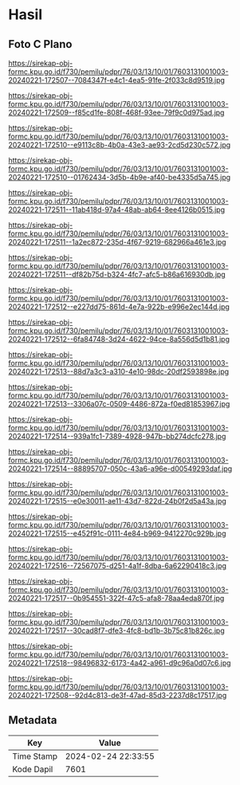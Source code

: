 # Hasil

## Foto C Plano

https://sirekap-obj-formc.kpu.go.id/f730/pemilu/pdpr/76/03/13/10/01/7603131001003-20240221-172507--7084347f-e4c1-4ea5-91fe-2f033c8d9519.jpg

https://sirekap-obj-formc.kpu.go.id/f730/pemilu/pdpr/76/03/13/10/01/7603131001003-20240221-172509--f85cd1fe-808f-468f-93ee-79f9c0d975ad.jpg

https://sirekap-obj-formc.kpu.go.id/f730/pemilu/pdpr/76/03/13/10/01/7603131001003-20240221-172510--e9113c8b-4b0a-43e3-ae93-2cd5d230c572.jpg

https://sirekap-obj-formc.kpu.go.id/f730/pemilu/pdpr/76/03/13/10/01/7603131001003-20240221-172510--01762434-3d5b-4b9e-af40-be4335d5a745.jpg

https://sirekap-obj-formc.kpu.go.id/f730/pemilu/pdpr/76/03/13/10/01/7603131001003-20240221-172511--11ab418d-97a4-48ab-ab64-8ee4126b0515.jpg

https://sirekap-obj-formc.kpu.go.id/f730/pemilu/pdpr/76/03/13/10/01/7603131001003-20240221-172511--1a2ec872-235d-4f67-9219-682966a461e3.jpg

https://sirekap-obj-formc.kpu.go.id/f730/pemilu/pdpr/76/03/13/10/01/7603131001003-20240221-172511--df82b75d-b324-4fc7-afc5-b86a616930db.jpg

https://sirekap-obj-formc.kpu.go.id/f730/pemilu/pdpr/76/03/13/10/01/7603131001003-20240221-172512--e227dd75-861d-4e7a-922b-e996e2ec144d.jpg

https://sirekap-obj-formc.kpu.go.id/f730/pemilu/pdpr/76/03/13/10/01/7603131001003-20240221-172512--6fa84748-3d24-4622-94ce-8a556d5d1b81.jpg

https://sirekap-obj-formc.kpu.go.id/f730/pemilu/pdpr/76/03/13/10/01/7603131001003-20240221-172513--88d7a3c3-a310-4e10-98dc-20df2593898e.jpg

https://sirekap-obj-formc.kpu.go.id/f730/pemilu/pdpr/76/03/13/10/01/7603131001003-20240221-172513--3306a07c-0509-4486-872a-f0ed81853967.jpg

https://sirekap-obj-formc.kpu.go.id/f730/pemilu/pdpr/76/03/13/10/01/7603131001003-20240221-172514--939a1fc1-7389-4928-947b-bb274dcfc278.jpg

https://sirekap-obj-formc.kpu.go.id/f730/pemilu/pdpr/76/03/13/10/01/7603131001003-20240221-172514--88895707-050c-43a6-a96e-d00549293daf.jpg

https://sirekap-obj-formc.kpu.go.id/f730/pemilu/pdpr/76/03/13/10/01/7603131001003-20240221-172515--e0e30011-ae11-43d7-822d-24b0f2d5a43a.jpg

https://sirekap-obj-formc.kpu.go.id/f730/pemilu/pdpr/76/03/13/10/01/7603131001003-20240221-172515--e452f91c-0111-4e84-b969-9412270c929b.jpg

https://sirekap-obj-formc.kpu.go.id/f730/pemilu/pdpr/76/03/13/10/01/7603131001003-20240221-172516--72567075-d251-4a1f-8dba-6a62290418c3.jpg

https://sirekap-obj-formc.kpu.go.id/f730/pemilu/pdpr/76/03/13/10/01/7603131001003-20240221-172517--0b954551-322f-47c5-afa8-78aa4eda870f.jpg

https://sirekap-obj-formc.kpu.go.id/f730/pemilu/pdpr/76/03/13/10/01/7603131001003-20240221-172517--30cad8f7-dfe3-4fc8-bd1b-3b75c81b826c.jpg

https://sirekap-obj-formc.kpu.go.id/f730/pemilu/pdpr/76/03/13/10/01/7603131001003-20240221-172518--98496832-6173-4a42-a961-d9c96a0d07c6.jpg

https://sirekap-obj-formc.kpu.go.id/f730/pemilu/pdpr/76/03/13/10/01/7603131001003-20240221-172508--92d4c813-de3f-47ad-85d3-2237d8c17517.jpg


## Metadata

| Key        | Value               |
| ---------- | ------------------- |
| Time Stamp | 2024-02-24 22:33:55 |
| Kode Dapil | 7601                |



